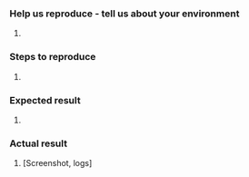 <!--- General summary of the issue in the Title above -->

### Help us reproduce - tell us about your environment
<!--- Provide a more detailed information of environment you use -->
<!--- Mac or Windows? iOS or Android? Latest version from Master? -->
1.

### Steps to reproduce
<!--- Provide a set of unambiguous steps to reproduce this bug include code, if relevant  -->
1.

### Expected result
<!--- Tell us what should happen -->
1.

### Actual result
<!--- Tell us what happens instead -->
1. [Screenshot, logs]
